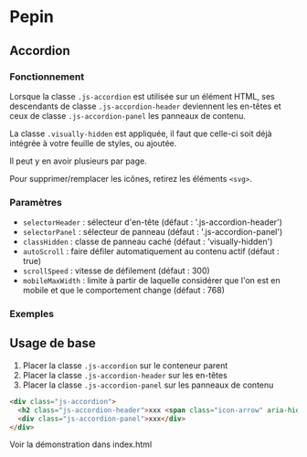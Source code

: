 # Pepin

## Accordion

### Fonctionnement

Lorsque la classe `.js-accordion` est utilisée sur un élément HTML, ses descendants de classe `.js-accordion-header` deviennent les en-têtes et ceux de classe `.js-accordion-panel` les panneaux de contenu.

La classe `.visually-hidden` est appliquée, il faut que celle-ci soit déjà intégrée à votre feuille de styles, ou ajoutée.

Il peut y en avoir plusieurs par page.

Pour supprimer/remplacer les icônes, retirez les éléments `<svg>`.

### Paramètres

* `selectorHeader` : sélecteur d'en-tête (défaut : '.js-accordion-header')
* `selectorPanel` : sélecteur de panneau (défaut : '.js-accordion-panel')
* `classHidden` : classe de panneau caché (défaut : 'visually-hidden')
* `autoScroll` : faire défiler automatiquement au contenu actif (défaut : true)
* `scrollSpeed` : vitesse de défilement (défaut : 300)
* `mobileMaxWidth` : limite à partir de laquelle considérer que l'on est en mobile et que le comportement change (défaut : 768)

### Exemples

## Usage de base

1. Placer la classe `.js-accordion` sur le conteneur parent
2. Placer la classe `.js-accordion-header` sur les en-têtes
3. Placer la classe `.js-accordion-panel` sur les panneaux de contenu

```html
<div class="js-accordion">
  <h2 class="js-accordion-header">xxx <span class="icon-arrow" aria-hidden="true"></span></h2>
  <div class="js-accordion-panel">xxx</div>
</div>
```

Voir la démonstration dans index.html
